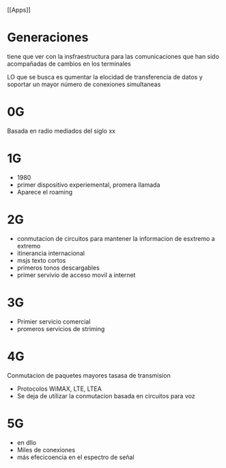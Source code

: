[[Apps]]
# Generaciones
tiene que ver con la insfraestructura para las comunicaciones que han sido acompañadas de cambios en los terminales

LO que se busca es qumentar la elocidad de transferencia de datos y soportar un mayor número de conexiones simultaneas

# 0G
Basada en radio
mediados del siglo xx

# 1G
- 1980
- primer dispositivo experiemental, promera llamada
- Aparece el roaming

# 2G
- conmutacion de circuitos para mantener la informacion de esxtremo a extremo
- itinerancia internacional
- msjs texto cortos
- primeros tonos descargables
- primer servivio de acceso movil a internet
# 3G

- Primier servicio comercial
- promeros servicios de striming
# 4G
Conmutacion de paquetes
mayores tasasa de transmision
- Protocolos WiMAX, LTE, LTEA
- Se deja de utilizar la conmutacion basada en circuitos para voz

# 5G
- en dllo
- Miles de conexiones
- más efecicoencia en el espectro de señal


